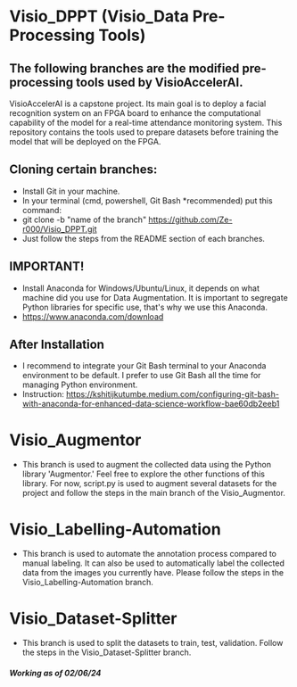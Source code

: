 # Visio_DPPT (Visio_Data Pre-Processing Tools)

## The following branches are the modified pre-processing tools used by VisioAccelerAI.
VisioAccelerAI is a capstone project. Its main goal is to deploy a facial recognition system on an FPGA board to enhance the computational capability of the model for a real-time attendance monitoring system. This repository contains the tools used to prepare datasets before training the model that will be deployed on the FPGA.

## Cloning certain branches:
- Install Git in your machine.
- In your terminal (cmd, powershell, Git Bash *recommended) put this command:
- git clone -b "name of the branch" https://github.com/Ze-r000/Visio_DPPT.git
- Just follow the steps from the README section of each branches.

## IMPORTANT!
- Install Anaconda for Windows/Ubuntu/Linux, it depends on what machine did you use for Data Augmentation. It is important to segregate Python libraries for specific use, that's why we use this Anaconda.
- https://www.anaconda.com/download

## After Installation 
- I recommend to integrate your Git Bash terminal to your Anaconda environment to be default. I prefer to use Git Bash all the time for managing Python environment.
- Instruction: https://kshitijkutumbe.medium.com/configuring-git-bash-with-anaconda-for-enhanced-data-science-workflow-bae60db2eeb1
  
# Visio_Augmentor
- This branch is used to augment the collected data using the Python library 'Augmentor.' Feel free to explore the other functions of this library. For now, script.py is used to augment several datasets for the project and follow the steps in the main branch of the Visio_Augmentor.

# Visio_Labelling-Automation
- This branch is used to automate the annotation process compared to manual labeling. It can also be used to automatically label the collected data from the images you currently have. Please follow the steps in the Visio_Labelling-Automation branch. 

# Visio_Dataset-Splitter
- This branch is used to split the datasets to train, test, validation. Follow the steps in the Visio_Dataset-Splitter branch.

##### Working as of 02/06/24
